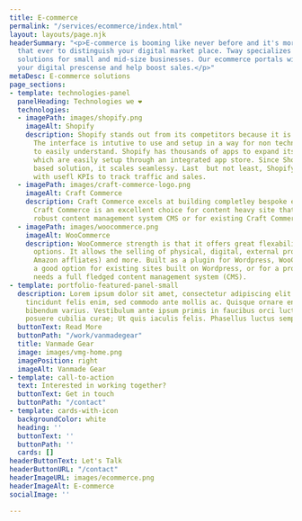 ```yaml
---
title: E-commerce
permalink: "/services/ecommerce/index.html"
layout: layouts/page.njk
headerSummary: "<p>E-commerce is booming like never before and it's more important
  that ever to distinguish your digital market place. Tway specializes in e-commerce
  solutions for small and mid-size businesses. Our ecommerce portals will improve
  your digital prescense and help boost sales.</p>"
metaDesc: E-commerce solutions
page_sections:
- template: technologies-panel
  panelHeading: Technologies we ❤️
  technologies:
  - imagePath: images/shopify.png
    imageAlt: Shopify
    description: Shopify stands out from its competitors because it is user friendly.
      The interface is intutive to use and setup in a way for non technical users
      to easily understand. Shopify has thousands of apps to expand its functionality
      which are easily setup through an integrated app store. Since Shopify is a cloud
      based solution, it scales seamlessy. Last  but not least, Shopify provides you
      with usefl KPIs to track traffic and sales.
  - imagePath: images/craft-commerce-logo.png
    imageAlt: Craft Commerce
    description: Craft Commerce excels at building completley bespoke eCommerce websites.
      Craft Commerce is an excellent choice for content heavy site that need a more
      robust content management system CMS or for existing Craft Commerce sites.
  - imagePath: images/woocommerce.png
    imageAlt: WooCommerce
    description: WooCommerce strength is that it offers great flexability and customization
      options. It allows the selling of physical, digital, external products (e.g
      Amazon affliates) and more. Built as a plugin for Wordpress, WooCommerce is
      a good option for existing sites built on Wordpress, or for a project which
      needs a full fledged content management system (CMS).
- template: portfolio-featured-panel-small
  description: Lorem ipsum dolor sit amet, consectetur adipiscing elit. Pellentesque
    tincidunt felis enim, sed commodo ante mollis ac. Quisque ornare enim nec urna
    bibendum varius. Vestibulum ante ipsum primis in faucibus orci luctus et ultrices
    posuere cubilia curae; Ut quis iaculis felis. Phasellus luctus semper velit.
  buttonText: Read More
  buttonPath: "/work/vanmadegear"
  title: Vanmade Gear
  image: images/vmg-home.png
  imagePosition: right
  imageAlt: Vanmade Gear
- template: call-to-action
  text: Interested in working together?
  buttonText: Get in touch
  buttonPath: "/contact"
- template: cards-with-icon
  backgroundColor: white
  heading: ''
  buttonText: ''
  buttonPath: ''
  cards: []
headerButtonText: Let's Talk
headerButtonURL: "/contact"
headerImageURL: images/ecommerce.png
headerImageAlt: E-commerce
socialImage: ''

---
```

